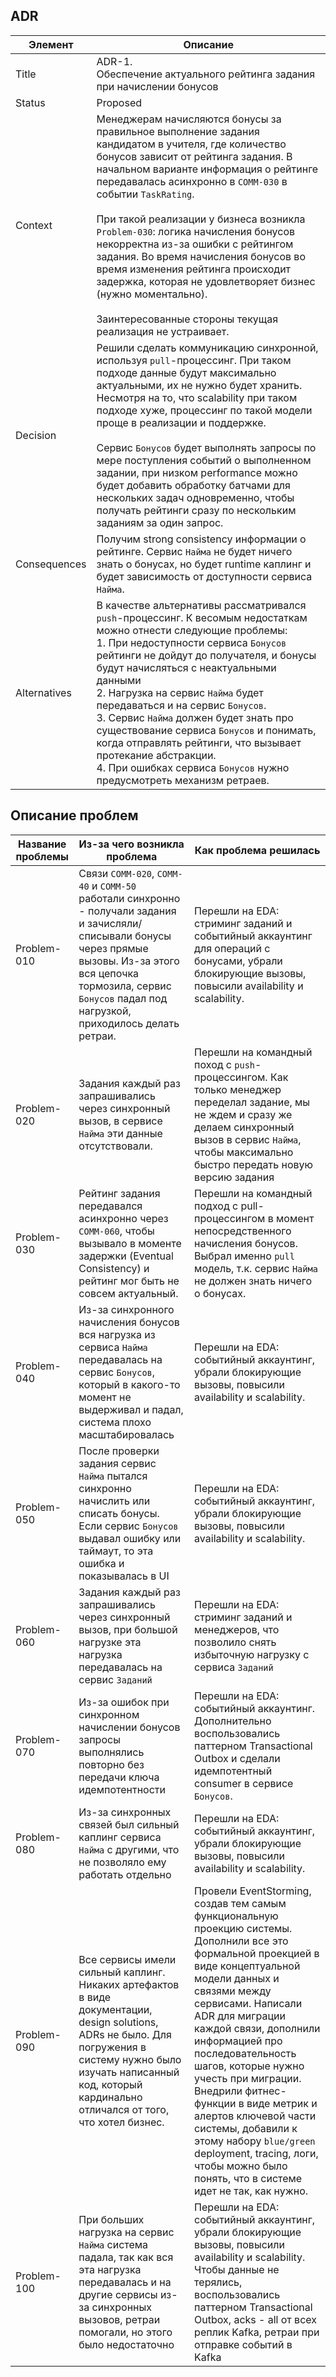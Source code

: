 ## ADR
| Элемент | Описание |
|-------|-------|
| Title | ADR-1.<br>Обеспечение актуального рейтинга задания при начислении бонусов|
| Status | Proposed |
| Context | Менеджерам начисляются бонусы за правильное выполнение задания кандидатом в учителя, где количество бонусов зависит от рейтинга задания. В начальном варианте информация о рейтинге передавалась асинхронно в `COMM-030` в событии `TaskRating`.<br><br>При такой реализации у бизнеса возникла `Problem-030`: логика начисления бонусов некорректна из-за ошибки с рейтингом задания. Во время начисления бонусов во время изменения рейтинга происходит задержка, которая не удовлетворяет бизнес (нужно моментально).<br><br>Заинтересованные стороны текущая реализация не устраивает. |
| Decision | Решили сделать коммуникацию синхронной, используя `pull`-процессинг. При таком подходе данные будут максимально актуальными, их не нужно будет хранить. Несмотря на то, что scalability при таком подходе хуже, процессинг по такой модели проще в реализации и поддержке.<br><br>Сервис `Бонусов` будет выполнять запросы по мере поступления событий о выполненном задании, при низком performance можно будет добавить обработку батчами для нескольких задач одновременно, чтобы получать рейтинги сразу по нескольким заданиям за один запрос. |
| Consequences | Получим strong consistency информации о рейтинге. Сервис `Найма` не будет ничего знать о бонусах, но будет runtime каплинг и будет зависимость от доступности сервиса `Найма`. |
| Alternatives | В качестве альтернативы рассматривался `push`-процессинг. К весомым недостаткам можно отнести следующие проблемы:<br>1. При недоступности сервиса `Бонусов` рейтинги не дойдут до получателя, и бонусы будут начисляться с неактуальными данными<br>2. Нагрузка на сервис `Найма` будет передаваться и на сервис `Бонусов`.<br>3. Сервис `Найма` должен будет знать про существование сервиса `Бонусов` и понимать, когда отправлять рейтинги, что вызывает протекание абстракции.<br>4. При ошибках сервиса `Бонусов` нужно предусмотреть механизм ретраев. |

## Описание проблем
| Название проблемы | Из-за чего возникла проблема | Как проблема решилась |
|----|------------------|------------------|
| Problem-010 | Связи `COMM-020`, `COMM-40` и `COMM-50` работали синхронно - получали задания и зачисляли/списывали бонусы через прямые вызовы. Из-за этого вся цепочка тормозила, сервис `Бонусов` падал под нагрузкой, приходилось делать ретраи. | Перешли на EDA: стриминг заданий и событийный аккаунтинг для операций с бонусами, убрали блокирующие вызовы, повысили availability и scalability. |
| Problem-020 | Задания каждый раз запрашивались через синхронный вызов, в сервисе `Найма` эти данные отсутствовали. | Перешли на командный поход с `push`-процессингом. Как только менеджер переделал задание, мы не ждем и сразу же делаем синхронный вызов в сервис `Найма`, чтобы максимально быстро передать новую версию задания |
| Problem-030 | Рейтинг задания передавался асинхронно через `COMM-060`, чтобы вызывало в моменте задержки (Eventual Consistency) и рейтинг мог быть не совсем актуальный. | Перешли на командный подход с pull-процессингом в момент непосредственного начисления бонусов. Выбрал именно `pull` модель, т.к. сервис `Найма` не должен знать ничего о бонусах. |
| Problem-040 | Из-за синхронного начисления бонусов вся нагрузка из сервиса `Найма` передавалась на сервис `Бонусов`, который в какого-то момент не выдерживал и падал, система плохо масштабировалась | Перешли на EDA: событийный аккаунтинг, убрали блокирующие вызовы, повысили availability и scalability. |
| Problem-050 | После проверки задания сервис `Найма` пытался синхронно начислить или списать бонусы. Если сервис `Бонусов` выдавал ошибку или таймаут, то эта ошибка и показывалась в UI | Перешли на EDA: событийный аккаунтинг, убрали блокирующие вызовы, повысили availability и scalability. |
| Problem-060 | Задания каждый раз запрашивались через синхронный вызов, при большой нагрузке эта нагрузка передавалась на сервис `Заданий` | Перешли на EDA: стриминг заданий и менеджеров, что позволило снять избыточную нагрузку с сервиса `Заданий` |
| Problem-070 | Из-за ошибок при синхронном начислении бонусов запросы выполнялись повторно без передачи ключа идемпотентности | Перешли на EDA: событийный аккаунтинг. Дополнительно воспользовались паттерном Transactional Outbox и сделали идемпотентный consumer в сервисе `Бонусов`. |
| Problem-080 | Из-за синхронных связей был сильный каплинг сервиса `Найма` с другими, что не позволяло ему работать отдельно | Перешли на EDA: событийный аккаунтинг, убрали блокирующие вызовы, повысили availability и scalability. |
| Problem-090 | Все сервисы имели сильный каплинг. Никаких артефактов в виде документации, design solutions, ADRs не было. Для погружения в систему нужно было изучать написанный код, который кардинально отличался от того, что хотел бизнес. | Провели EventStorming, создав тем самым функциональную проекцию системы. Дополнили все это формальной проекцией в виде концептуальной модели данных и связями между сервисами. Написали ADR для миграции каждой связи, дополнили информацией про последовательность шагов, которые нужно учесть при миграции. Внедрили фитнес-функции в виде метрик и алертов ключевой части системы, добавили к этому набору `blue/green` deployment, tracing, логи, чтобы можно было понять, что в системе идет не так, как нужно.   |
| Problem-100 | При больших нагрузка на сервис `Найма` система падала, так как вся эта нагрузка передавалась и на другие сервисы из-за синхронных вызовов, ретраи помогали, но этого было недостаточно | Перешли на EDA: событийный аккаунтинг, убрали блокирующие вызовы, повысили availability и scalability. Чтобы данные не терялись, воспользовались паттерном Transactional Outbox, acks - all от всех реплик Kafka, ретраи при отправке событий в Kafka |
